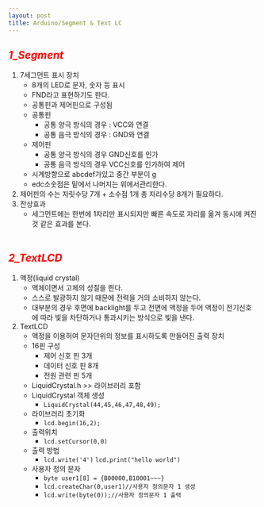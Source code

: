 ```yaml
---
layout: post
title: Arduino/Segment & Text LC 
---
```

## **_<span style="color:red"> 1_Segment </span>_**
1. 7세그먼트 표시 장치
    - 8개의 LED로 문자, 숫자 등 표시
    - FND라고 표현하기도 한다.
    - 공통핀과 제어핀으로 구성됨
    - 공통핀
        - 공통 양극 방식의 경우 : VCC와 연결
        - 공통 음극 방식의 경우 : GND와 연결
    - 제어핀
        - 공통 양극 방식의 경우 GND신호를 인가
        - 공통 음극 방식의 경우 VCC신호를 인가하여 제어
    - 시계방향으로 abcdef가있고 중간 부분이 g
    - edc소숫점은 밑에서 나머지는 위에서관리한다.
1. 제어핀의 수는 자릿수당 7개 + 소수점 1개 총 자리수당 8개가 필요하다.
1. 잔상효과
    - 세그먼트에는 한번에 1자리만 표시되지만 빠른 속도로 자리를 옮겨 동시에 켜진 것 같은 효과를 본다.<br/><br/>

## **_<span style="color:red"> 2_TextLCD </span>_**
1. 액정(liquid crystal)
    - 액체이면서 고체의 성질을 띈다.
    - 스스로 발광하지 않기 때문에 전력을 거의 소비하지 않는다.
    - 대부분의 경우 후면에 backlight를 두고 전면에 액정을 두어 액정이 전기신호에 따라 빛을 차단하거나 통과시키는 방식으로 빛을 낸다.
1. TextLCD
    - 액정을 이용허여 문자단위의 정보를 표시하도록 만들어진 출력 장치
    - 16핀 구성
        - 제어 신호 핀 3개
        - 데이터 신호 핀 8개
        - 전원 관련 핀 5개
    - LiquidCrystal.h >> 라이브러리 포함
    - LiquidCrystal 객체 생성
        - ```LiquidCrystal(44,45,46,47,48,49);```
    - 라이브러리 초기화
        - ```lcd.begin(16,2);```
    - 출력위치
        - ```lcd.setCursor(0,0)```
    - 출력 방법
        - ```lcd.write('4')``` ```lcd.print("hello world")```
    - 사용자 정의 문자
        - ```byte user1[8] = {B00000,B10001~~~}```
        - ```lcd.createChar(0,user1)//사용자 정의문자 1 생성```
        - ```lcd.write(byte(0));//사용자 정의문자 1 출력``` 